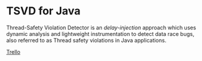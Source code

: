 # TSVD for Java

Thread-Safety Violation Detector is an <i>delay-injection</i> approach which uses dynamic analysis and lightweight instrumentation to detect data race bugs, also referred to as Thread safety violations in Java applications.

[Trello](https://trello.com/b/UcUVXC8C/ecs251-synapse)
